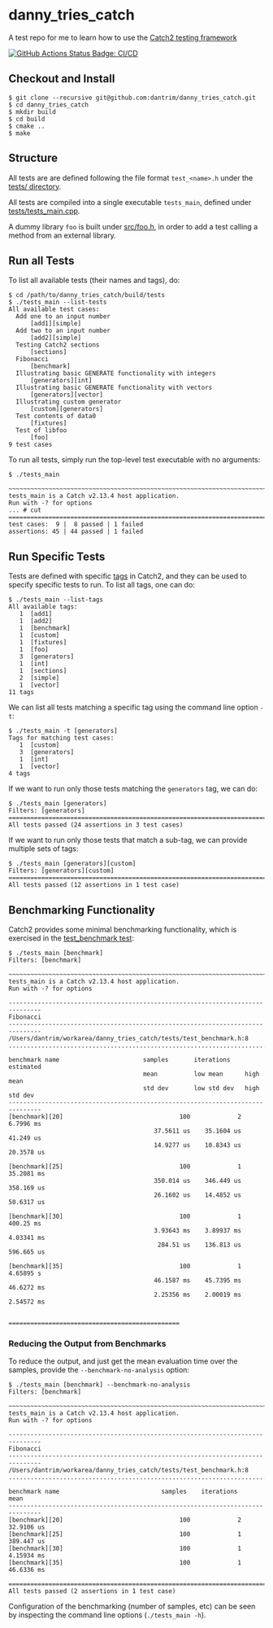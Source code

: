 # danny_tries_catch
A test repo for me to learn how to use the [Catch2 testing framework](https://github.com/catchorg/Catch2)

[![GitHub Actions Status Badge: CI/CD]][GitHub Actions Status: CI/CD]

## Checkout and Install
```
$ git clone --recursive git@github.com:dantrim/danny_tries_catch.git
$ cd danny_tries_catch
$ mkdir build
$ cd build
$ cmake ..
$ make
```

## Structure
All tests are are defined following the file format `test_<name>.h` under 
the [tests/ directory](tests/).

All tests are compiled into a single executable `tests_main`, defined
under [tests/tests_main.cpp](tests/tests_main.cpp).

A dummy library `foo` is built under [src/foo.h](src/foo.h), in order to
add a test calling a method from an external library.

## Run all Tests
To list all available tests (their names and tags), do:
```
$ cd /path/to/danny_tries_catch/build/tests
$ ./tests_main --list-tests
All available test cases:
  Add one to an input number
      [add1][simple]
  Add two to an input number
      [add2][simple]
  Testing Catch2 sections
      [sections]
  Fibonacci
      [benchmark]
  Illustrating basic GENERATE functionality with integers
      [generators][int]
  Illustrating basic GENERATE functionality with vectors
      [generators][vector]
  Illustrating custom generator
      [custom][generators]
  Test contents of data0
      [fixtures]
  Test of libfoo
      [foo]
9 test cases
```
To run all tests, simply run the top-level test executable with no arguments:
```
$ ./tests_main

~~~~~~~~~~~~~~~~~~~~~~~~~~~~~~~~~~~~~~~~~~~~~~~~~~~~~~~~~~~~~~~~~~~~~~~~~~~~~~~
tests_main is a Catch v2.13.4 host application.
Run with -? for options
... # cut
===============================================================================
test cases:  9 |  8 passed | 1 failed
assertions: 45 | 44 passed | 1 failed
```


## Run Specific Tests
Tests are defined with specific [tags](https://github.com/catchorg/Catch2/blob/devel/docs/test-cases-and-sections.md#tags) in Catch2, and they
can be used to specify specific tests to run. To list all tags, one can
do:
```
$ ./tests_main --list-tags 
All available tags:
   1  [add1]
   1  [add2]
   1  [benchmark]
   1  [custom]
   1  [fixtures]
   1  [foo]
   3  [generators]
   1  [int]
   1  [sections]
   2  [simple]
   1  [vector]
11 tags
```
We can list all tests matching a specific tag using the command
line option `-t`:
```
$ ./tests_main -t [generators]
Tags for matching test cases:
   1  [custom]
   3  [generators]
   1  [int]
   1  [vector]
4 tags
```
If we want to run only those tests matching the `generators` tag, we
can do:
```
$ ./tests_main [generators]
Filters: [generators]
===============================================================================
All tests passed (24 assertions in 3 test cases)
```
If we want to run only those tests that match a sub-tag, we can provide 
multiple sets of tags:
```
$ ./tests_main [generators][custom]
Filters: [generators][custom]
===============================================================================
All tests passed (12 assertions in 1 test case)
```

## Benchmarking Functionality
Catch2 provides some minimal benchmarking functionality, which is
exercised in the [test_benchmark test](tests/test_benchmark.h):
```
$ ./tests_main [benchmark]
Filters: [benchmark]

~~~~~~~~~~~~~~~~~~~~~~~~~~~~~~~~~~~~~~~~~~~~~~~~~~~~~~~~~~~~~~~~~~~~~~~~~~~~~~~
tests_main is a Catch v2.13.4 host application.
Run with -? for options

-------------------------------------------------------------------------------
Fibonacci
-------------------------------------------------------------------------------
/Users/dantrim/workarea/danny_tries_catch/tests/test_benchmark.h:8
...............................................................................

benchmark name                       samples       iterations    estimated
                                     mean          low mean      high mean
                                     std dev       low std dev   high std dev
-------------------------------------------------------------------------------
[benchmark][20]                                100             2     6.7996 ms 
                                        37.5611 us    35.1604 us     41.249 us 
                                        14.9277 us    10.8343 us    20.3578 us 
                                                                               
[benchmark][25]                                100             1    35.2081 ms 
                                        350.014 us    346.449 us    358.169 us 
                                        26.1602 us    14.4852 us    50.6317 us 
                                                                               
[benchmark][30]                                100             1     400.25 ms 
                                        3.93643 ms    3.89937 ms    4.03341 ms 
                                         284.51 us    136.813 us    596.665 us 
                                                                               
[benchmark][35]                                100             1     4.65895 s 
                                        46.1587 ms    45.7395 ms    46.6272 ms 
                                        2.25356 ms    2.00019 ms    2.54572 ms 
                                                                               

===============================================
```

### Reducing the Output from Benchmarks
To reduce the output, and just get the mean evaluation time over the
samples, provide the `--benchmark-no-analysis` option:
```
$ ./tests_main [benchmark] --benchmark-no-analysis
Filters: [benchmark]

~~~~~~~~~~~~~~~~~~~~~~~~~~~~~~~~~~~~~~~~~~~~~~~~~~~~~~~~~~~~~~~~~~~~~~~~~~~~~~~
tests_main is a Catch v2.13.4 host application.
Run with -? for options

-------------------------------------------------------------------------------
Fibonacci
-------------------------------------------------------------------------------
/Users/dantrim/workarea/danny_tries_catch/tests/test_benchmark.h:8
...............................................................................

benchmark name                            samples    iterations          mean
-------------------------------------------------------------------------------
[benchmark][20]                                100             2    32.9106 us 
[benchmark][25]                                100             1    389.447 us 
[benchmark][30]                                100             1    4.15934 ms 
[benchmark][35]                                100             1    46.6336 ms 

===============================================================================
All tests passed (2 assertions in 1 test case)
```
Configuration of the benchmarking (number of samples, etc) can be seen by
inspecting the command line options (`./tests_main -h`).

<!--- LINKS --->
[GitHub Actions Status Badge: CI/CD]:https://github.com/dantrim/danny_tries_catch/workflows/CI/CD/badge.svg?branch=main
[GitHub Actions Status: CI/CD]:https://github.com/dantrim/danny_tries_catch/actions?query=workflow%3ACI%2FCD+branch%3Amain